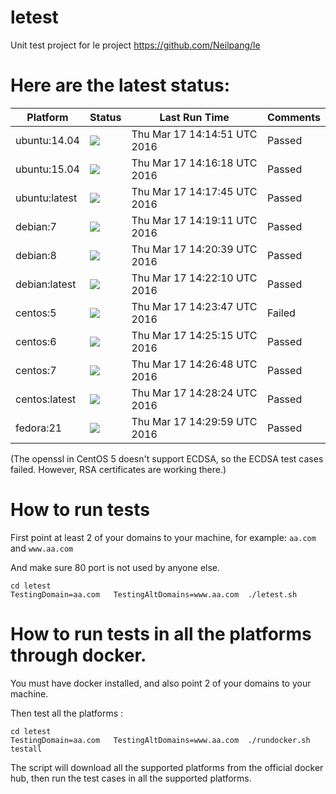 # letest
Unit test project for le project https://github.com/Neilpang/le



# Here are the latest status:

| Platform | Status| Last Run Time| Comments|
-----------|-------|--------------|---------|
|ubuntu:14.04|![](https://cdn.rawgit.com/Neilpang/letest/master/status/ubuntu-14.04.svg)|Thu Mar 17 14:14:51 UTC 2016| Passed |
|ubuntu:15.04|![](https://cdn.rawgit.com/Neilpang/letest/master/status/ubuntu-15.04.svg)|Thu Mar 17 14:16:18 UTC 2016| Passed |
|ubuntu:latest|![](https://cdn.rawgit.com/Neilpang/letest/master/status/ubuntu-latest.svg)|Thu Mar 17 14:17:45 UTC 2016| Passed |
|debian:7|![](https://cdn.rawgit.com/Neilpang/letest/master/status/debian-7.svg)|Thu Mar 17 14:19:11 UTC 2016| Passed |
|debian:8|![](https://cdn.rawgit.com/Neilpang/letest/master/status/debian-8.svg)|Thu Mar 17 14:20:39 UTC 2016| Passed |
|debian:latest|![](https://cdn.rawgit.com/Neilpang/letest/master/status/debian-latest.svg)|Thu Mar 17 14:22:10 UTC 2016| Passed |
|centos:5|![](https://cdn.rawgit.com/Neilpang/letest/master/status/centos-5.svg)|Thu Mar 17 14:23:47 UTC 2016| Failed |
|centos:6|![](https://cdn.rawgit.com/Neilpang/letest/master/status/centos-6.svg)|Thu Mar 17 14:25:15 UTC 2016| Passed |
|centos:7|![](https://cdn.rawgit.com/Neilpang/letest/master/status/centos-7.svg)|Thu Mar 17 14:26:48 UTC 2016| Passed |
|centos:latest|![](https://cdn.rawgit.com/Neilpang/letest/master/status/centos-latest.svg)|Thu Mar 17 14:28:24 UTC 2016| Passed |
|fedora:21|![](https://cdn.rawgit.com/Neilpang/letest/master/status/fedora-21.svg)|Thu Mar 17 14:29:59 UTC 2016| Passed |
(The openssl in CentOS 5 doesn't support ECDSA, so the ECDSA test cases failed. However, RSA certificates are working there.)

# How to run tests

First point at least 2 of your domains to your machine, 
for example: `aa.com` and `www.aa.com`

And make sure 80 port is not used by anyone else.

```
cd letest
TestingDomain=aa.com   TestingAltDomains=www.aa.com  ./letest.sh
```

# How to run tests in all the platforms through docker.

You must have docker installed, and also point 2 of your domains to your machine.

Then test all the platforms :

```
cd letest
TestingDomain=aa.com   TestingAltDomains=www.aa.com  ./rundocker.sh  testall
```

The script will download all the supported platforms from the official docker hub, then run the test cases in all the supported platforms.






